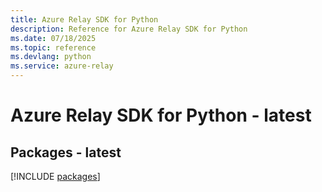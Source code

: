 ```yaml
---
title: Azure Relay SDK for Python
description: Reference for Azure Relay SDK for Python
ms.date: 07/18/2025
ms.topic: reference
ms.devlang: python
ms.service: azure-relay
---
```

# Azure Relay SDK for Python - latest
## Packages - latest
[!INCLUDE [packages](relay-index.md)]